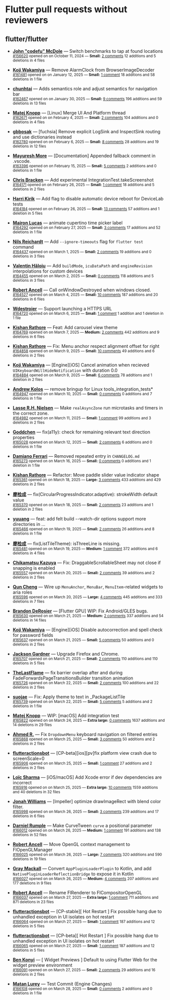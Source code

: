# Flutter pull requests without reviewers

## flutter/flutter

* **[John "codefu" McDole](https://github.com/jtmcdole)** &mdash; Switch benchmarks to tap at found locations<br />
  <sub>[#156620](https://github.com/flutter/flutter/pull/156620) opened on on October 11, 2024 &mdash; **Small:** [2 comments](https://github.com/flutter/flutter/pull/156620) 12 additions and 5 deletions in 4 files</sub><br />

* **[Koji Wakamiya](https://github.com/koji-1009)** &mdash; Remove AlarmClock from BrowserImageDecoder<br />
  <sub>[#161481](https://github.com/flutter/flutter/pull/161481) opened on on January 12, 2025 &mdash; **Small:** [1 comment](https://github.com/flutter/flutter/pull/161481) 18 additions and 58 deletions in 1 file</sub><br />

* **[chunhtai](https://github.com/chunhtai)** &mdash; Adds semantics role and adjust semantics for navigation bar<br />
  <sub>[#162467](https://github.com/flutter/flutter/pull/162467) opened on on January 30, 2025 &mdash; **Small:** [9 comments](https://github.com/flutter/flutter/pull/162467) 196 additions and 59 deletions in 13 files</sub><br />

* **[Matej Knopp](https://github.com/knopp)** &mdash; [Linux] Merge UI And Platform thread<br />
  <sub>[#162671](https://github.com/flutter/flutter/pull/162671) opened on on February 4, 2025 &mdash; **Small:** [2 comments](https://github.com/flutter/flutter/pull/162671) 104 additions and 0 deletions in 4 files</sub><br />

* **[gbbosak](https://github.com/gbbosak)** &mdash; [fuchsia] Remove explicit LogSink and InspectSink routing and use dictionaries instead<br />
  <sub>[#162780](https://github.com/flutter/flutter/pull/162780) opened on on February 6, 2025 &mdash; **Small:** [8 comments](https://github.com/flutter/flutter/pull/162780) 28 additions and 19 deletions in 12 files</sub><br />

* **[Mayuresh More](https://github.com/MayureshMore)** &mdash; [Documentation] Appended fallback comment in .vscode.<br />
  <sub>[#163396](https://github.com/flutter/flutter/pull/163396) opened on on February 15, 2025 &mdash; **Small:** [5 comments](https://github.com/flutter/flutter/pull/163396) 2 additions and 0 deletions in 1 file</sub><br />

* **[Chris Bracken](https://github.com/cbracken)** &mdash; Add experimental IntegrationTest.takeScreenshot<br />
  <sub>[#164171](https://github.com/flutter/flutter/pull/164171) opened on on February 26, 2025 &mdash; **Small:** [1 comment](https://github.com/flutter/flutter/pull/164171) 18 additions and 5 deletions in 2 files</sub><br />

* **[Harri Kirik](https://github.com/harri35)** &mdash; Add flag to disable automatic device reboot for DeviceLab tests<br />
  <sub>[#164184](https://github.com/flutter/flutter/pull/164184) opened on on February 26, 2025 &mdash; **Small:** [13 comments](https://github.com/flutter/flutter/pull/164184) 57 additions and 1 deletion in 5 files</sub><br />

* **[Mairon Lucas](https://github.com/MaironLucas)** &mdash; animate cupertino time picker label<br />
  <sub>[#164292](https://github.com/flutter/flutter/pull/164292) opened on on February 27, 2025 &mdash; **Small:** [3 comments](https://github.com/flutter/flutter/pull/164292) 17 additions and 52 deletions in 1 file</sub><br />

* **[Nils Reichardt](https://github.com/nilsreichardt)** &mdash; Add `--ignore-timeouts` flag for `flutter test` command<br />
  <sub>[#164437](https://github.com/flutter/flutter/pull/164437) opened on on March 1, 2025 &mdash; **Small:** [2 comments](https://github.com/flutter/flutter/pull/164437) 19 additions and 0 deletions in 3 files</sub><br />

* **[Valentin Hăloiu](https://github.com/vially)** &mdash; Add `buildMode`, `icuDataPath` and `engineRevision` interpolations for custom devices<br />
  <sub>[#164455](https://github.com/flutter/flutter/pull/164455) opened on on March 2, 2025 &mdash; **Small:** [0 comments](https://github.com/flutter/flutter/pull/164455) 118 additions and 5 deletions in 3 files</sub><br />

* **[Robert Ancell](https://github.com/robert-ancell)** &mdash; Call onWindowDestroyed when windows closed.<br />
  <sub>[#164527](https://github.com/flutter/flutter/pull/164527) opened on on March 4, 2025 &mdash; **Small:** [10 comments](https://github.com/flutter/flutter/pull/164527) 187 additions and 20 deletions in 6 files</sub><br />

* **[Wdestroier](https://github.com/Wdestroier)** &mdash; Support launching a HTTPS URL<br />
  <sub>[#164720](https://github.com/flutter/flutter/pull/164720) opened on on March 6, 2025 &mdash; **Small:** [1 comment](https://github.com/flutter/flutter/pull/164720) 1 addition and 1 deletion in 1 file</sub><br />

* **[Kishan Rathore](https://github.com/rkishan516)** &mdash; Feat: Add carousel view theme<br />
  <sub>[#164769](https://github.com/flutter/flutter/pull/164769) opened on on March 7, 2025 &mdash; **Medium:** [2 comments](https://github.com/flutter/flutter/pull/164769) 442 additions and 9 deletions in 6 files</sub><br />

* **[Kishan Rathore](https://github.com/rkishan516)** &mdash; Fix: Menu anchor respect alignment offset for right<br />
  <sub>[#164858](https://github.com/flutter/flutter/pull/164858) opened on on March 9, 2025 &mdash; **Small:** [10 comments](https://github.com/flutter/flutter/pull/164858) 49 additions and 6 deletions in 2 files</sub><br />

* **[Koji Wakamiya](https://github.com/koji-1009)** &mdash; [Engine][iOS] Cancel animation when recieved `UIKeyboardWillHideNotification` with duration 0.0<br />
  <sub>[#164884](https://github.com/flutter/flutter/pull/164884) opened on on March 9, 2025 &mdash; **Small:** [6 comments](https://github.com/flutter/flutter/pull/164884) 78 additions and 1 deletion in 2 files</sub><br />

* **[Andrew Kolos](https://github.com/andrewkolos)** &mdash; remove bringup for Linux tools_integration_tests*<br />
  <sub>[#164947](https://github.com/flutter/flutter/pull/164947) opened on on March 10, 2025 &mdash; **Small:** [0 comments](https://github.com/flutter/flutter/pull/164947) 0 additions and 7 deletions in 1 file</sub><br />

* **[Lasse R.H. Nielsen](https://github.com/lrhn)** &mdash; Make `realAsyncZone` run microtasks and timers in the correct zone.<br />
  <sub>[#164982](https://github.com/flutter/flutter/pull/164982) opened on on March 11, 2025 &mdash; **Small:** [1 comment](https://github.com/flutter/flutter/pull/164982) 99 additions and 3 deletions in 2 files</sub><br />

* **[Goddchen](https://github.com/Goddchen)** &mdash; fix(a11y): check for remaining relevant text direction properties<br />
  <sub>[#165028](https://github.com/flutter/flutter/pull/165028) opened on on March 12, 2025 &mdash; **Small:** [2 comments](https://github.com/flutter/flutter/pull/165028) 6 additions and 0 deletions in 1 file</sub><br />

* **[Damiano Ferrari](https://github.com/ferraridamiano)** &mdash; Removed repeated entry in `CHANGELOG.md`<br />
  <sub>[#165273](https://github.com/flutter/flutter/pull/165273) opened on on March 16, 2025 &mdash; **Small:** [0 comments](https://github.com/flutter/flutter/pull/165273) 0 additions and 1 deletion in 1 file</sub><br />

* **[Kishan Rathore](https://github.com/rkishan516)** &mdash; Refactor: Move paddle slider value indicator shape<br />
  <sub>[#165361](https://github.com/flutter/flutter/pull/165361) opened on on March 18, 2025 &mdash; **Large:** [3 comments](https://github.com/flutter/flutter/pull/165361) 433 additions and 429 deletions in 2 files</sub><br />

* **[廖检成](https://github.com/StanleyCocos)** &mdash; fix(CircularProgressIndicator.adaptive): strokeWidth default value<br />
  <sub>[#165370](https://github.com/flutter/flutter/pull/165370) opened on on March 18, 2025 &mdash; **Small:** [2 comments](https://github.com/flutter/flutter/pull/165370) 23 additions and 1 deletion in 2 files</sub><br />

* **[yuuang](https://github.com/zhangyuang)** &mdash; feat: add felt build --watch-dir options support more directories in …<br />
  <sub>[#165466](https://github.com/flutter/flutter/pull/165466) opened on on March 19, 2025 &mdash; **Small:** [2 comments](https://github.com/flutter/flutter/pull/165466) 26 additions and 8 deletions in 1 file</sub><br />

* **[廖检成](https://github.com/StanleyCocos)** &mdash; fix(ListTileTheme): isThreeLine is missing.<br />
  <sub>[#165481](https://github.com/flutter/flutter/pull/165481) opened on on March 19, 2025 &mdash; **Medium:** [1 comment](https://github.com/flutter/flutter/pull/165481) 372 additions and 6 deletions in 4 files</sub><br />

* **[Chikamatsu Kazuya](https://github.com/chika3742)** &mdash; Fix: DraggableScrollableSheet may not close if snapping is enabled<br />
  <sub>[#165557](https://github.com/flutter/flutter/pull/165557) opened on on March 20, 2025 &mdash; **Small:** [2 comments](https://github.com/flutter/flutter/pull/165557) 39 additions and 2 deletions in 2 files</sub><br />

* **[Qun Cheng](https://github.com/QuncCccccc)** &mdash; Wire up `MenuAnchor`, `MenuBar`, `MenuItem`-related widgets to aria roles<br />
  <sub>[#165596](https://github.com/flutter/flutter/pull/165596) opened on on March 20, 2025 &mdash; **Large:** [4 comments](https://github.com/flutter/flutter/pull/165596) 445 additions and 333 deletions in 7 files</sub><br />

* **[Brandon DeRosier](https://github.com/bdero)** &mdash; [Flutter GPU] WIP: Fix Android/GLES bugs.<br />
  <sub>[#165630](https://github.com/flutter/flutter/pull/165630) opened on on March 21, 2025 &mdash; **Medium:** [2 comments](https://github.com/flutter/flutter/pull/165630) 337 additions and 54 deletions in 14 files</sub><br />

* **[Koji Wakamiya](https://github.com/koji-1009)** &mdash; [Engine][iOS] Disable autocorrection and spell check for password fields<br />
  <sub>[#165637](https://github.com/flutter/flutter/pull/165637) opened on on March 21, 2025 &mdash; **Small:** [5 comments](https://github.com/flutter/flutter/pull/165637) 50 additions and 0 deletions in 2 files</sub><br />

* **[Jackson Gardner](https://github.com/eyebrowsoffire)** &mdash; Upgrade Firefox and Chrome.<br />
  <sub>[#165707](https://github.com/flutter/flutter/pull/165707) opened on on March 21, 2025 &mdash; **Small:** [2 comments](https://github.com/flutter/flutter/pull/165707) 110 additions and 110 deletions in 5 files</sub><br />

* **[TheLastFlame](https://github.com/TheLastFlame)** &mdash; fix barrier overlap after and during FadeForwardsPageTransitionsBuilder transition animation<br />
  <sub>[#165726](https://github.com/flutter/flutter/pull/165726) opened on on March 22, 2025 &mdash; **Small:** [2 comments](https://github.com/flutter/flutter/pull/165726) 100 additions and 22 deletions in 2 files</sub><br />

* **[suojae](https://github.com/suojae)** &mdash; Fix: Apply theme to text in _PackageListTile<br />
  <sub>[#165739](https://github.com/flutter/flutter/pull/165739) opened on on March 22, 2025 &mdash; **Small:** [5 comments](https://github.com/flutter/flutter/pull/165739) 5 additions and 2 deletions in 1 file</sub><br />

* **[Matej Knopp](https://github.com/knopp)** &mdash; WIP: [macOS] Add integration test<br />
  <sub>[#165822](https://github.com/flutter/flutter/pull/165822) opened on on March 24, 2025 &mdash; **Extra large:** [0 comments](https://github.com/flutter/flutter/pull/165822) 1637 additions and 14 deletions in 29 files</sub><br />

* **[Ahmed R.](https://github.com/ahmedrasar)** &mdash; Fix `DropdownMenu` keyboard navigation on filtered entries<br />
  <sub>[#165868](https://github.com/flutter/flutter/pull/165868) opened on on March 25, 2025 &mdash; **Small:** [3 comments](https://github.com/flutter/flutter/pull/165868) 50 additions and 2 deletions in 2 files</sub><br />

* **[flutteractionsbot](https://github.com/flutteractionsbot)** &mdash; [CP-beta][ios][pv]fix platform view crash due to screenScale=0<br />
  <sub>[#165906](https://github.com/flutter/flutter/pull/165906) opened on on March 25, 2025 &mdash; **Small:** [1 comment](https://github.com/flutter/flutter/pull/165906) 27 additions and 2 deletions in 2 files</sub><br />

* **[Loïc Sharma](https://github.com/loic-sharma)** &mdash; [iOS/macOS] Add Xcode error if dev dependencies are incorrect<br />
  <sub>[#165916](https://github.com/flutter/flutter/pull/165916) opened on on March 25, 2025 &mdash; **Extra large:** [10 comments](https://github.com/flutter/flutter/pull/165916) 1559 additions and 40 deletions in 32 files</sub><br />

* **[Jonah Williams](https://github.com/jonahwilliams)** &mdash; [Impeller] optimize drawImageRect with blend color filter.<br />
  <sub>[#165998](https://github.com/flutter/flutter/pull/165998) opened on on March 26, 2025 &mdash; **Small:** [3 comments](https://github.com/flutter/flutter/pull/165998) 239 additions and 17 deletions in 6 files</sub><br />

* **[Darniel Rumple](https://github.com/daniellampl)** &mdash; Make CurveTween `curve` a positional parameter<br />
  <sub>[#166012](https://github.com/flutter/flutter/pull/166012) opened on on March 26, 2025 &mdash; **Medium:** [1 comment](https://github.com/flutter/flutter/pull/166012) 191 additions and 138 deletions in 52 files</sub><br />

* **[Robert Ancell](https://github.com/robert-ancell)** &mdash; Move OpenGL context management to FlOpenGLManager<br />
  <sub>[#166025](https://github.com/flutter/flutter/pull/166025) opened on on March 26, 2025 &mdash; **Large:** [7 comments](https://github.com/flutter/flutter/pull/166025) 320 additions and 590 deletions in 19 files</sub><br />

* **[Gray Mackall](https://github.com/gmackall)** &mdash; Convert `AppPluginLoaderPlugin` to Kotlin, and add `NativePluginLoaderReflectionBridge` to expose it in Kotlin<br />
  <sub>[#166027](https://github.com/flutter/flutter/pull/166027) opened on on March 26, 2025 &mdash; **Medium:** [4 comments](https://github.com/flutter/flutter/pull/166027) 207 additions and 177 deletions in 9 files</sub><br />

* **[Robert Ancell](https://github.com/robert-ancell)** &mdash; Rename FlRenderer to FlCompositorOpenGL<br />
  <sub>[#166037](https://github.com/flutter/flutter/pull/166037) opened on on March 27, 2025 &mdash; **Extra large:** [1 comment](https://github.com/flutter/flutter/pull/166037) 711 additions and 871 deletions in 23 files</sub><br />

* **[flutteractionsbot](https://github.com/flutteractionsbot)** &mdash; [CP-stable][ Hot Restart ] Fix possible hang due to unhandled exception in UI isolates on hot restart<br />
  <sub>[#166064](https://github.com/flutter/flutter/pull/166064) opened on on March 27, 2025 &mdash; **Small:** [1 comment](https://github.com/flutter/flutter/pull/166064) 187 additions and 12 deletions in 5 files</sub><br />

* **[flutteractionsbot](https://github.com/flutteractionsbot)** &mdash; [CP-beta][ Hot Restart ] Fix possible hang due to unhandled exception in UI isolates on hot restart<br />
  <sub>[#166065](https://github.com/flutter/flutter/pull/166065) opened on on March 27, 2025 &mdash; **Small:** [1 comment](https://github.com/flutter/flutter/pull/166065) 187 additions and 12 deletions in 5 files</sub><br />

* **[Ben Konyi](https://github.com/bkonyi)** &mdash; [ Widget Previews ] Default to using Flutter Web for the widget preview environment<br />
  <sub>[#166091](https://github.com/flutter/flutter/pull/166091) opened on on March 27, 2025 &mdash; **Small:** [2 comments](https://github.com/flutter/flutter/pull/166091) 29 additions and 16 deletions in 2 files</sub><br />

* **[Matan Lurey](https://github.com/matanlurey)** &mdash; Test Commit (Engine Changes)<br />
  <sub>[#166108](https://github.com/flutter/flutter/pull/166108) opened on on March 28, 2025 &mdash; **Small:** [0 comments](https://github.com/flutter/flutter/pull/166108) 2 additions and 0 deletions in 1 file</sub><br />


